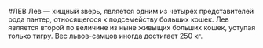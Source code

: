 #ЛЕВ
Лев — хищный зверь, является одним из четырёх представителей рода пантер, относящегося к подсемейству больших кошек. Лев является второй по величине из ныне живыщих больших кошек, уступая только тигру. Вес львов-самцов иногда достигает 250 кг.
